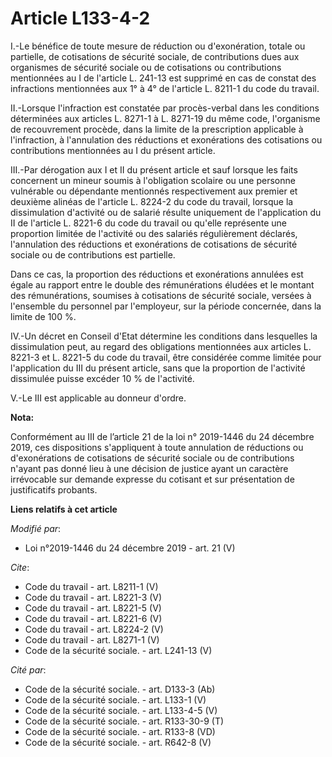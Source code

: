# Article L133-4-2

I.-Le bénéfice de toute mesure de réduction ou d'exonération, totale ou partielle, de cotisations de sécurité sociale, de
contributions dues aux organismes de sécurité sociale ou de cotisations ou contributions mentionnées au I de l'article L.
241-13 est supprimé en cas de constat des infractions mentionnées aux 1° à 4° de l'article L. 8211-1 du code du travail. 

II.-Lorsque l'infraction est constatée par procès-verbal dans les conditions déterminées aux articles L. 8271-1 à L. 8271-19
du même code, l'organisme de recouvrement procède, dans la limite de la prescription applicable à l'infraction, à
l'annulation des réductions et exonérations des cotisations ou contributions mentionnées au I du présent article. 

III.-Par dérogation aux I et II du présent article et sauf lorsque les faits concernent un mineur soumis à l'obligation
scolaire ou une personne vulnérable ou dépendante mentionnés respectivement aux premier et deuxième alinéas de l'article L.
8224-2 du code du travail, lorsque la dissimulation d'activité ou de salarié résulte uniquement de l'application du II de
l'article L. 8221-6 du code du travail ou qu'elle représente une proportion limitée de l'activité ou des salariés
régulièrement déclarés, l'annulation des réductions et exonérations de cotisations de sécurité sociale ou de contributions
est partielle. 

Dans ce cas, la proportion des réductions et exonérations annulées est égale au rapport entre le double des rémunérations
éludées et le montant des rémunérations, soumises à cotisations de sécurité sociale, versées à l'ensemble du personnel par
l'employeur, sur la période concernée, dans la limite de 100 %. 

IV.-Un décret en Conseil d'Etat détermine les conditions dans lesquelles la dissimulation peut, au regard des obligations
mentionnées aux articles L. 8221-3 et L. 8221-5 du code du travail, être considérée comme limitée pour l'application du III
du présent article, sans que la proportion de l'activité dissimulée puisse excéder 10 % de l'activité. 

V.-Le III est applicable au donneur d'ordre.

**Nota:**

Conformément au III de l’article 21 de la loi n° 2019-1446 du 24 décembre 2019, ces dispositions s'appliquent à toute
annulation de réductions ou d'exonérations de cotisations de sécurité sociale ou de contributions n'ayant pas donné lieu à
une décision de justice ayant un caractère irrévocable sur demande expresse du cotisant et sur présentation de justificatifs
probants.

**Liens relatifs à cet article**

_Modifié par_:

  - Loi n°2019-1446 du 24 décembre 2019 - art. 21 (V)

_Cite_:

  - Code du travail - art. L8211-1 (V)
  - Code du travail - art. L8221-3 (V)
  - Code du travail - art. L8221-5 (V)
  - Code du travail - art. L8221-6 (V)
  - Code du travail - art. L8224-2 (V)
  - Code du travail - art. L8271-1 (V)
  - Code de la sécurité sociale. - art. L241-13 (V)

_Cité par_:

  - Code de la sécurité sociale. - art. D133-3 (Ab)
  - Code de la sécurité sociale. - art. L133-1 (V)
  - Code de la sécurité sociale. - art. L133-4-5 (V)
  - Code de la sécurité sociale. - art. R133-30-9 (T)
  - Code de la sécurité sociale. - art. R133-8 (VD)
  - Code de la sécurité sociale. - art. R642-8 (V)
